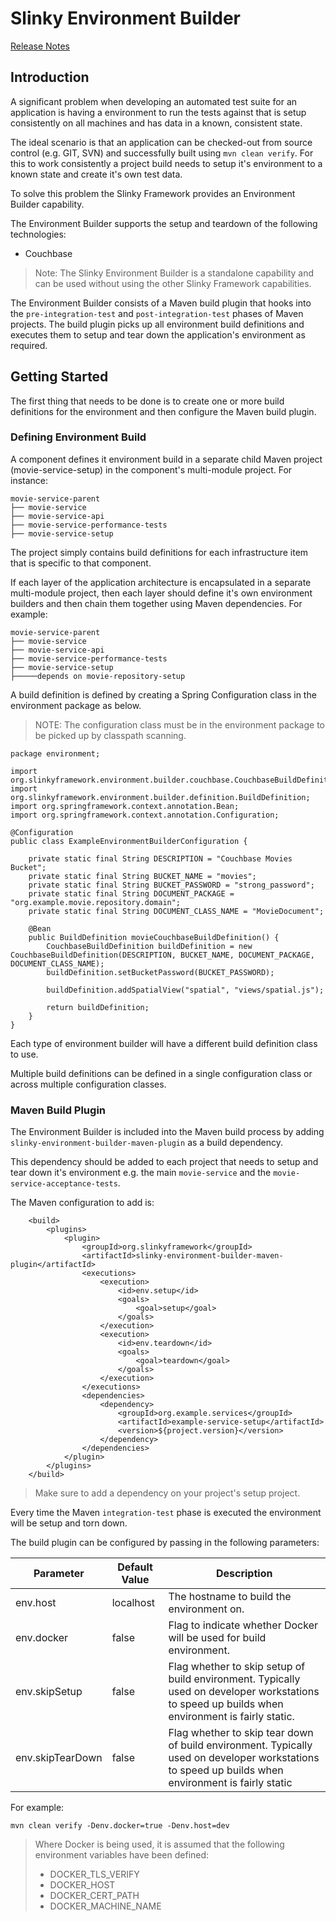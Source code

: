 # Slinky Environment Builder

[Release Notes](releases.md) 

## Introduction
A significant problem when developing an automated test suite for an application is having a environment to run the tests against that is setup consistently on all machines and has data in a known, consistent state. 

The ideal scenario is that an application can be checked-out from source control (e.g. GIT, SVN) and successfully built using `mvn clean verify`. For this to work consistently a project build needs to setup it's environment to a known state and create it's own test data.  

To solve this problem the Slinky Framework provides an Environment Builder capability. 

The Environment Builder supports the setup and teardown of the following technologies:

- Couchbase

> Note: The Slinky Environment Builder is a standalone capability and can be used without using the other Slinky Framework capabilities. 

The Environment Builder consists of a Maven build plugin that hooks into the `pre-integration-test` and `post-integration-test` phases of Maven projects. The build plugin picks up all environment build definitions and executes them to setup and tear down the application's environment as required.

## Getting Started

The first thing that needs to be done is to create one or more build definitions for the environment and then configure the Maven build plugin.

### Defining Environment Build

A component defines it environment build in a separate child Maven project (movie-service-setup) in the component's multi-module project. For instance:

```
movie-service-parent
├── movie-service
├── movie-service-api
├── movie-service-performance-tests
├── movie-service-setup
```

The project simply contains build definitions for each infrastructure item that is specific to that component. 

If each layer of the application architecture is encapsulated in a separate multi-module project, then each layer should define it's own environment builders and then chain them together using Maven dependencies. For example:  
 
```
movie-service-parent
├── movie-service
├── movie-service-api
├── movie-service-performance-tests
├── movie-service-setup
├─────depends on movie-repository-setup
```


A build definition is defined by creating a Spring Configuration class in the environment package as below.

> NOTE: The configuration class must be in the environment package to be picked up by classpath scanning.

```
package environment;

import org.slinkyframework.environment.builder.couchbase.CouchbaseBuildDefinition;
import org.slinkyframework.environment.builder.definition.BuildDefinition;
import org.springframework.context.annotation.Bean;
import org.springframework.context.annotation.Configuration;

@Configuration
public class ExampleEnvironmentBuilderConfiguration {

    private static final String DESCRIPTION = "Couchbase Movies Bucket";
    private static final String BUCKET_NAME = "movies";
    private static final String BUCKET_PASSWORD = "strong_password";
    private static final String DOCUMENT_PACKAGE = "org.example.movie.repository.domain";
    private static final String DOCUMENT_CLASS_NAME = "MovieDocument";

    @Bean
    public BuildDefinition movieCouchbaseBuildDefinition() {
        CouchbaseBuildDefinition buildDefinition = new CouchbaseBuildDefinition(DESCRIPTION, BUCKET_NAME, DOCUMENT_PACKAGE, DOCUMENT_CLASS_NAME);
        buildDefinition.setBucketPassword(BUCKET_PASSWORD);

        buildDefinition.addSpatialView("spatial", "views/spatial.js");

        return buildDefinition;
    }
}
```

Each type of environment builder will have a different build definition class to use.

Multiple build definitions can be defined in a single configuration class or across multiple configuration classes.

### Maven Build Plugin

The Environment Builder is included into the Maven build process by adding `slinky-environment-builder-maven-plugin` as a build dependency.
 
This dependency should be added to each project that needs to setup and tear down it's environment e.g. the main `movie-service` and the `movie-service-acceptance-tests`.

The Maven configuration to add is:

```
    <build>
        <plugins>
            <plugin>
                <groupId>org.slinkyframework</groupId>
                <artifactId>slinky-environment-builder-maven-plugin</artifactId>
                <executions>
                    <execution>
                        <id>env.setup</id>
                        <goals>
                            <goal>setup</goal>
                        </goals>
                    </execution>
                    <execution>
                        <id>env.teardown</id>
                        <goals>
                            <goal>teardown</goal>
                        </goals>
                    </execution>
                </executions>
                <dependencies>
                    <dependency>
                        <groupId>org.example.services</groupId>
                        <artifactId>example-service-setup</artifactId>
                        <version>${project.version}</version>
                    </dependency>
                </dependencies>
            </plugin>
        </plugins>
    </build>
```

> Make sure to add a dependency on your project's setup project.

Every time the Maven `integration-test` phase is executed the environment will be setup and torn down.

The build plugin can be configured by passing in the following parameters:

| Parameter        | Default Value | Description |
|------------------|---------------|-------------|
| env.host         | localhost     | The hostname to build the environment on. |
| env.docker       | false         | Flag to indicate whether Docker will be used for build environment. |
| env.skipSetup    | false         | Flag whether to skip setup of build environment. Typically used on developer workstations to speed up builds when environment is fairly static. |
| env.skipTearDown | false         | Flag whether to skip tear down of build environment. Typically used on developer workstations to speed up builds when environment is fairly static |

For example:

```
mvn clean verify -Denv.docker=true -Denv.host=dev
```

> Where Docker is being used, it is assumed that the following environment variables have been defined:
>
> - DOCKER_TLS_VERIFY
> - DOCKER_HOST
> - DOCKER_CERT_PATH
> - DOCKER_MACHINE_NAME
